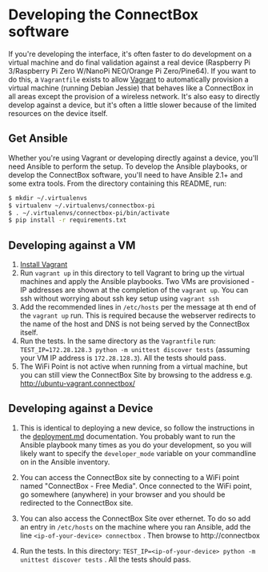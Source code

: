 # Developing the ConnectBox software

If you're developing the interface, it's often faster to do development on a virtual machine and do final validation against a real device (Raspberry Pi 3/Raspberry Pi Zero W/NanoPi NEO/Orange Pi Zero/Pine64). If you want to do this, a `Vagrantfile` exists to allow [Vagrant](https://www.vagrantup.com) to automatically provision a virtual machine (running Debian Jessie) that behaves like a ConnectBox in all areas except the provision of a wireless network. It's also easy to directly develop against a device, but it's often a little slower because of the limited resources on the device itself.

## Get Ansible

Whether you're using Vagrant or developing directly against a device, you'll need Ansible to perform the setup. To develop the Ansible playbooks, or develop the ConnectBox software, you'll need to have Ansible 2.1+ and some extra tools. From the directory containing this README, run:

```bash
$ mkdir ~/.virtualenvs
$ virtualenv ~/.virtualenvs/connectbox-pi
$ . ~/.virtualenvs/connectbox-pi/bin/activate
$ pip install -r requirements.txt
```


## Developing against a VM

1. [Install Vagrant](https://www.vagrantup.com/docs/installation/)
1. Run `vagrant up` in this directory to tell Vagrant to bring up the virtual machines and apply the Ansible playbooks. Two VMs are provisioned - IP addresses are shown at the completion of the `vagrant up`. You can ssh without worrying about ssh key setup using `vagrant ssh`
1. Add the recommended lines in `/etc/hosts` per the message at th end of the `vagrant up` run. This is required because the webserver redirects to the name of the host and DNS is not being served by the ConnectBox itself.
1. Run the tests. In the same directory as the `Vagrantfile` run: `TEST_IP=172.28.128.3 python -m unittest discover tests` (assuming your VM IP address is `172.28.128.3`). All the tests should pass.
1. The WiFi Point is not active when running from a virtual machine, but you can still view the ConnectBox Site by browsing to the address e.g. http://ubuntu-vagrant.connectbox/

## Developing against a Device

1. This is identical to deploying a new device, so follow the instructions in the [deployment.md](deployment.md) documentation. You probably want to run the Ansible playbook many times as you do your development, so you will likely want to specify the `developer_mode` variable on your commandline on in the Ansible inventory.

1. You can access the ConnectBox site by connecting to a WiFi point named "ConnectBox - Free Media". Once connected to the WiFi point, go somewhere (anywhere) in your browser and you should be redirected to the ConnectBox site.
1. You can also access the ConnectBox Site over ethernet. To do so add an entry in `/etc/hosts` on the machine where you ran Ansible, add the line `<ip-of-your-device> connectbox` . Then browse to http://connectbox
1. Run the tests. In this directory: `TEST_IP=<ip-of-your-device> python -m unittest discover tests` . All the tests should pass.

